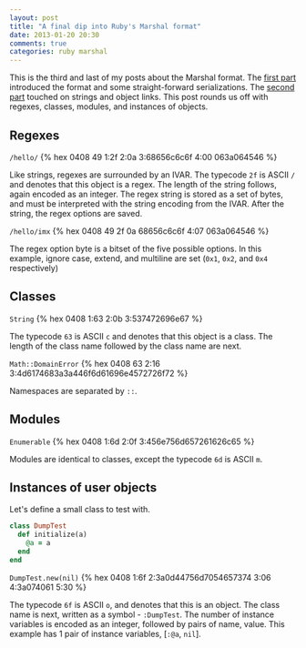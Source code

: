 ```yaml
---
layout: post
title: "A final dip into Ruby's Marshal format"
date: 2013-01-20 20:30
comments: true
categories: ruby marshal
---
```


This is the third and last of my posts about the Marshal format. The
[first part][part-1] introduced the format and some straight-forward
serializations. The [second part][part-2] touched on strings and
object links. This post rounds us off with regexes, classes, modules,
and instances of objects.

<!-- more -->

## Regexes

`/hello/`
{% hex 0408 49 1:2f 2:0a 3:68656c6c6f 4:00 063a064546 %}

Like strings, regexes are surrounded by an IVAR. The typecode `2f` is
ASCII `/` and denotes that this object is a regex. The length of the
string follows, again encoded as an integer. The regex string is
stored as a set of bytes, and must be interpreted with the string
encoding from the IVAR. After the string, the regex options are saved.

`/hello/imx`
{% hex 0408 49 2f 0a 68656c6c6f 4:07 063a064546 %}

The regex option byte is a bitset of the five possible options. In
this example, ignore case, extend, and multiline are set (`0x1`,
`0x2`, and `0x4` respectively)

## Classes

`String`
{% hex 0408 1:63 2:0b 3:537472696e67 %}

The typecode `63` is ASCII `c` and denotes that this object is a
class. The length of the class name followed by the class name are
next.

`Math::DomainError`
{% hex 0408 63 2:16 3:4d6174683a3a446f6d61696e4572726f72 %}

Namespaces are separated by `::`.

## Modules

`Enumerable`
{% hex 0408 1:6d 2:0f 3:456e756d657261626c65 %}

Modules are identical to classes, except the typecode `6d` is ASCII `m`.

## Instances of user objects

Let's define a small class to test with.

```ruby
class DumpTest
  def initialize(a)
    @a = a
  end
end
```

`DumpTest.new(nil)`
{% hex 0408 1:6f 2:3a0d44756d7054657374 3:06 4:3a074061 5:30 %}

The typecode `6f` is ASCII `o`, and denotes that this is an
object. The class name is next, written as a symbol - `:DumpTest`. The
number of instance variables is encoded as an integer, followed by
pairs of name, value. This example has 1 pair of instance variables,
[`:@a`, `nil`].

[part-1]: http://jakegoulding.com/blog/2013/01/15/a-little-dip-into-rubys-marshal-format/
[part-2]: http://jakegoulding.com/blog/2013/01/16/another-dip-into-rubys-marshal-format/
